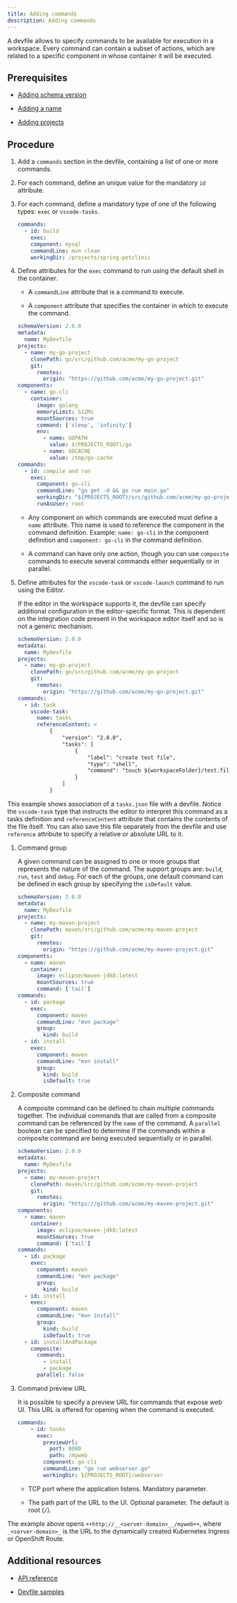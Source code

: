 ```yaml
---
title: Adding commands
description: Adding commands
---
```


A devfile allows to specify commands to be available for execution in a
workspace. Every command can contain a subset of actions, which are
related to a specific component in whose container it will be executed.

## Prerequisites

- [Adding schema version](./adding-schema-version)

- [Adding a name](./adding-a-name)

- [Adding projects](./adding-projects)

## Procedure

1. Add a `commands` section in the devfile, containing a list of one or
    more commands.

2. For each command, define an unique value for the mandatory `id`
    attribute.

3. For each command, define a mandatory type of one of the following
    types: `exec` or `vscode-tasks`.

    ```yaml {% title="Sample command" filename="devfile.yaml" %}
    commands:
      - id: build
        exec:
        component: mysql
        commandLine: mvn clean
        workingDir: /projects/spring-petclinic
    ```

4. Define attributes for the `exec` command to run using the default
    shell in the container.

    - A `commandLine` attribute that is a command to execute.

    - A `component` attribute that specifies the container in which to
        execute the command.

    ```yaml {% filename="devfile.yaml" %}
    schemaVersion: 2.0.0
    metadata:
      name: MyDevfile
    projects:
      - name: my-go-project
        clonePath: go/src/github.com/acme/my-go-project
        git:
          remotes:
            origin: "https://github.com/acme/my-go-project.git"
    components:
      - name: go-cli
        container:
          image: golang
          memoryLimit: 512Mi
          mountSources: true
          command: ['sleep', 'infinity']
          env:
            - name: GOPATH
              value: $(PROJECTS_ROOT)/go
            - name: GOCACHE
              value: /tmp/go-cache
    commands:
      - id: compile and run
        exec:
          component: go-cli
          commandLine: "go get -d && go run main.go"
          workingDir: "${PROJECTS_ROOT}/src/github.com/acme/my-go-project"
          runAsUser: root
    ```

    - Any component on which commands are executed must define a
        `name` attribute. This name is used to reference the component
        in the command definition. Example: `name: go-cli` in the
        component definition and `component: go-cli` in the command
        definition.

    - A command can have only one action, though you can use
        `composite` commands to execute several commands either
        sequentially or in parallel.

5. Define attributes for the `vscode-task` or `vscode-launch` command
    to run using the Editor.

    If the editor in the workspace supports it, the devfile can specify
    additional configuration in the editor-specific format. This is
    dependent on the integration code present in the workspace editor
    itself and so is not a generic mechanism.

    ```yaml {% filename="devfile.yaml" %}
    schemaVersion: 2.0.0
    metadata:
      name: MyDevfile
    projects:
      - name: my-go-project
        clonePath: go/src/github.com/acme/my-go-project
        git:
          remotes:
            origin: "https://github.com/acme/my-go-project.git"
    commands:
      - id: task
        vscode-task:
          name: tasks
          referenceContent: >
              {
                  "version": "2.0.0",
                  "tasks": [
                      {
                          "label": "create test file",
                          "type": "shell",
                          "command": "touch ${workspaceFolder}/test.file"
                      }
                  ]
              }
    ```

This example shows association of a `tasks.json` file with a devfile.
Notice the `vscode-task` type that instructs the editor to interpret
this command as a tasks definition and `referenceContent` attribute that
contains the contents of the file itself. You can also save this file
separately from the devfile and use `reference` attribute to specify a
relative or absolute URL to it.

1. Command group

    A given command can be assigned to one or more groups that
    represents the nature of the command. The support groups are:
    `build`, `run`, `test` and `debug`. For each of the groups, one
    default command can be defined in each group by specifying the
    `isDefault` value.

    ```yaml {% filename="devfile.yaml" %}
    schemaVersion: 2.0.0
    metadata:
      name: MyDevfile
    projects:
      - name: my-maven-project
        clonePath: maven/src/github.com/acme/my-maven-project
        git:
          remotes:
            origin: "https://github.com/acme/my-maven-project.git"
    components:
      - name: maven
        container:
          image: eclipse/maven-jdk8:latest
          mountSources: true
          command: ['tail']
    commands:
      - id: package
        exec:
          component: maven
          commandLine: "mvn package"
          group:
            kind: build
      - id: install
        exec:
          component: maven
          commandLine: "mvn install"
          group:
            kind: build
            isDefault: true
    ```

2. Composite command

    A composite command can be defined to chain multiple commands
    together. The individual commands that are called from a composite
    command can be referenced by the `name` of the command. A `parallel`
    boolean can be specified to determine if the commands within a
    composite command are being executed sequentially or in parallel.

    ```yaml {% filename="devfile.yaml" %}
    schemaVersion: 2.0.0
    metadata:
      name: MyDevfile
    projects:
      - name: my-maven-project
        clonePath: maven/src/github.com/acme/my-maven-project
        git:
          remotes:
            origin: "https://github.com/acme/my-maven-project.git"
    components:
      - name: maven
        container:
          image: eclipse/maven-jdk8:latest
          mountSources: true
          command: ['tail']
    commands:
      - id: package
        exec:
          component: maven
          commandLine: "mvn package"
          group:
            kind: build
      - id: install
        exec:
          component: maven
          commandLine: "mvn install"
          group:
            kind: build
            isDefault: true
      - id: installAndPackage
        composite:
          commands:
            - install
            - package
          parallel: false
    ```

3. Command preview URL

    It is possible to specify a preview URL for commands that expose web
    UI. This URL is offered for opening when the command is executed.

    ```yaml {% filename="devfile.yaml" %}
    commands:
        - id: tasks
          exec:
            previewUrl:
              port: 8080     
              path: /myweb   
            component: go-cli
            commandLine: "go run webserver.go"
            workingDir: ${PROJECTS_ROOT}/webserver
    ```

    - TCP port where the application listens. Mandatory parameter.

    - The path part of the URL to the UI. Optional parameter. The
        default is root (`/`).

The example above opens `++http://__<server-domain>__/myweb++`, where
`_<server-domain>_` is the URL to the dynamically created Kubernetes
Ingress or OpenShift Route.

## Additional resources

- [API reference](./devfile-schema)

- [Devfile samples](./devfile-samples)
